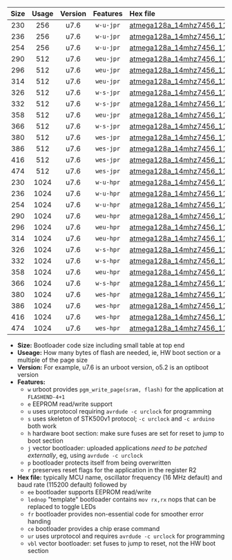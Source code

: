 |Size|Usage|Version|Features|Hex file|
|:-:|:-:|:-:|:-:|:--|
|230|256|u7.6|`w-u-jpr`|[atmega128a_14mhz7456_115200bps_ur_vbl.hex](https://raw.githubusercontent.com/stefanrueger/urboot/main//atmega128a_14mhz7456_115200bps_ur_vbl.hex)|
|236|256|u7.6|`w-u-jpr`|[atmega128a_14mhz7456_115200bps_lednop_ur_vbl.hex](https://raw.githubusercontent.com/stefanrueger/urboot/main//atmega128a_14mhz7456_115200bps_lednop_ur_vbl.hex)|
|254|256|u7.6|`w-u-jpr`|[atmega128a_14mhz7456_115200bps_lednop_fr_ur_vbl.hex](https://raw.githubusercontent.com/stefanrueger/urboot/main//atmega128a_14mhz7456_115200bps_lednop_fr_ur_vbl.hex)|
|290|512|u7.6|`weu-jpr`|[atmega128a_14mhz7456_115200bps_ee_ur_vbl.hex](https://raw.githubusercontent.com/stefanrueger/urboot/main//atmega128a_14mhz7456_115200bps_ee_ur_vbl.hex)|
|296|512|u7.6|`weu-jpr`|[atmega128a_14mhz7456_115200bps_ee_lednop_ur_vbl.hex](https://raw.githubusercontent.com/stefanrueger/urboot/main//atmega128a_14mhz7456_115200bps_ee_lednop_ur_vbl.hex)|
|314|512|u7.6|`weu-jpr`|[atmega128a_14mhz7456_115200bps_ee_lednop_fr_ur_vbl.hex](https://raw.githubusercontent.com/stefanrueger/urboot/main//atmega128a_14mhz7456_115200bps_ee_lednop_fr_ur_vbl.hex)|
|326|512|u7.6|`w-s-jpr`|[atmega128a_14mhz7456_115200bps_vbl.hex](https://raw.githubusercontent.com/stefanrueger/urboot/main//atmega128a_14mhz7456_115200bps_vbl.hex)|
|332|512|u7.6|`w-s-jpr`|[atmega128a_14mhz7456_115200bps_lednop_vbl.hex](https://raw.githubusercontent.com/stefanrueger/urboot/main//atmega128a_14mhz7456_115200bps_lednop_vbl.hex)|
|358|512|u7.6|`weu-jpr`|[atmega128a_14mhz7456_115200bps_ee_lednop_fr_ce_ur_vbl.hex](https://raw.githubusercontent.com/stefanrueger/urboot/main//atmega128a_14mhz7456_115200bps_ee_lednop_fr_ce_ur_vbl.hex)|
|366|512|u7.6|`w-s-jpr`|[atmega128a_14mhz7456_115200bps_lednop_fr_vbl.hex](https://raw.githubusercontent.com/stefanrueger/urboot/main//atmega128a_14mhz7456_115200bps_lednop_fr_vbl.hex)|
|380|512|u7.6|`wes-jpr`|[atmega128a_14mhz7456_115200bps_ee_vbl.hex](https://raw.githubusercontent.com/stefanrueger/urboot/main//atmega128a_14mhz7456_115200bps_ee_vbl.hex)|
|386|512|u7.6|`wes-jpr`|[atmega128a_14mhz7456_115200bps_ee_lednop_vbl.hex](https://raw.githubusercontent.com/stefanrueger/urboot/main//atmega128a_14mhz7456_115200bps_ee_lednop_vbl.hex)|
|416|512|u7.6|`wes-jpr`|[atmega128a_14mhz7456_115200bps_ee_lednop_fr_vbl.hex](https://raw.githubusercontent.com/stefanrueger/urboot/main//atmega128a_14mhz7456_115200bps_ee_lednop_fr_vbl.hex)|
|474|512|u7.6|`wes-jpr`|[atmega128a_14mhz7456_115200bps_ee_lednop_fr_ce_vbl.hex](https://raw.githubusercontent.com/stefanrueger/urboot/main//atmega128a_14mhz7456_115200bps_ee_lednop_fr_ce_vbl.hex)|
|230|1024|u7.6|`w-u-hpr`|[atmega128a_14mhz7456_115200bps_ur.hex](https://raw.githubusercontent.com/stefanrueger/urboot/main//atmega128a_14mhz7456_115200bps_ur.hex)|
|236|1024|u7.6|`w-u-hpr`|[atmega128a_14mhz7456_115200bps_lednop_ur.hex](https://raw.githubusercontent.com/stefanrueger/urboot/main//atmega128a_14mhz7456_115200bps_lednop_ur.hex)|
|254|1024|u7.6|`w-u-hpr`|[atmega128a_14mhz7456_115200bps_lednop_fr_ur.hex](https://raw.githubusercontent.com/stefanrueger/urboot/main//atmega128a_14mhz7456_115200bps_lednop_fr_ur.hex)|
|290|1024|u7.6|`weu-hpr`|[atmega128a_14mhz7456_115200bps_ee_ur.hex](https://raw.githubusercontent.com/stefanrueger/urboot/main//atmega128a_14mhz7456_115200bps_ee_ur.hex)|
|296|1024|u7.6|`weu-hpr`|[atmega128a_14mhz7456_115200bps_ee_lednop_ur.hex](https://raw.githubusercontent.com/stefanrueger/urboot/main//atmega128a_14mhz7456_115200bps_ee_lednop_ur.hex)|
|314|1024|u7.6|`weu-hpr`|[atmega128a_14mhz7456_115200bps_ee_lednop_fr_ur.hex](https://raw.githubusercontent.com/stefanrueger/urboot/main//atmega128a_14mhz7456_115200bps_ee_lednop_fr_ur.hex)|
|326|1024|u7.6|`w-s-hpr`|[atmega128a_14mhz7456_115200bps.hex](https://raw.githubusercontent.com/stefanrueger/urboot/main//atmega128a_14mhz7456_115200bps.hex)|
|332|1024|u7.6|`w-s-hpr`|[atmega128a_14mhz7456_115200bps_lednop.hex](https://raw.githubusercontent.com/stefanrueger/urboot/main//atmega128a_14mhz7456_115200bps_lednop.hex)|
|358|1024|u7.6|`weu-hpr`|[atmega128a_14mhz7456_115200bps_ee_lednop_fr_ce_ur.hex](https://raw.githubusercontent.com/stefanrueger/urboot/main//atmega128a_14mhz7456_115200bps_ee_lednop_fr_ce_ur.hex)|
|366|1024|u7.6|`w-s-hpr`|[atmega128a_14mhz7456_115200bps_lednop_fr.hex](https://raw.githubusercontent.com/stefanrueger/urboot/main//atmega128a_14mhz7456_115200bps_lednop_fr.hex)|
|380|1024|u7.6|`wes-hpr`|[atmega128a_14mhz7456_115200bps_ee.hex](https://raw.githubusercontent.com/stefanrueger/urboot/main//atmega128a_14mhz7456_115200bps_ee.hex)|
|386|1024|u7.6|`wes-hpr`|[atmega128a_14mhz7456_115200bps_ee_lednop.hex](https://raw.githubusercontent.com/stefanrueger/urboot/main//atmega128a_14mhz7456_115200bps_ee_lednop.hex)|
|416|1024|u7.6|`wes-hpr`|[atmega128a_14mhz7456_115200bps_ee_lednop_fr.hex](https://raw.githubusercontent.com/stefanrueger/urboot/main//atmega128a_14mhz7456_115200bps_ee_lednop_fr.hex)|
|474|1024|u7.6|`wes-hpr`|[atmega128a_14mhz7456_115200bps_ee_lednop_fr_ce.hex](https://raw.githubusercontent.com/stefanrueger/urboot/main//atmega128a_14mhz7456_115200bps_ee_lednop_fr_ce.hex)|

- **Size:** Bootloader code size including small table at top end
- **Useage:** How many bytes of flash are needed, ie, HW boot section or a multiple of the page size
- **Version:** For example, u7.6 is an urboot version, o5.2 is an optiboot version
- **Features:**
  + `w` urboot provides `pgm_write_page(sram, flash)` for the application at `FLASHEND-4+1`
  + `e` EEPROM read/write support
  + `u` uses urprotocol requiring `avrdude -c urclock` for programming
  + `s` uses skeleton of STK500v1 protocol; `-c urclock` and `-c arduino` both work
  + `h` hardware boot section: make sure fuses are set for reset to jump to boot section
  + `j` vector bootloader: uploaded applications *need to be patched externally*, eg, using `avrdude -c urclock`
  + `p` bootloader protects itself from being overwritten
  + `r` preserves reset flags for the application in the register R2
- **Hex file:** typically MCU name, oscillator frequency (16 MHz default) and baud rate (115200 default) followed by
  + `ee` bootloader supports EEPROM read/write
  + `lednop` "template" bootloader contains `mov rx,rx` nops that can be replaced to toggle LEDs
  + `fr` bootloader provides non-essential code for smoother error handing
  + `ce` bootloader provides a chip erase command
  + `ur` uses urprotocol and requires `avrdude -c urclock` for programming
  + `vbl` vector bootloader: set fuses to jump to reset, not the HW boot section
